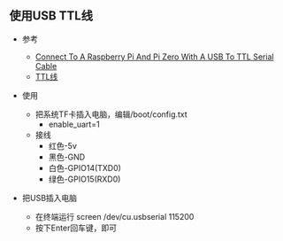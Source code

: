 ## 使用USB TTL线
- 参考
    - [Connect To A Raspberry Pi And Pi Zero With A USB To TTL Serial Cable](https://www.thepolyglotdeveloper.com/2017/02/connect-raspberry-pi-pi-zero-usb-ttl-serial-cable/)
    - [TTL线](https://www.amazon.com/gp/product/B00QT7LQ88/)
   
- 使用
    - 把系统TF卡插入电脑，编辑/boot/config.txt
        - enable_uart=1
    - 接线
        - 红色-5v
        - 黑色-GND
        - 白色-GPIO14(TXD0)
        - 绿色-GPIO15(RXD0)
- 把USB插入电脑
    - 在终端运行 screen /dev/cu.usbserial 115200
    - 按下Enter回车键，即可